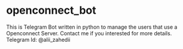 # openconnect_bot

This is Telegram Bot written in python to manage the users that use a Openconnect Server.
Contact me if you interested for more details. Telegram Id: @alii_zahedii
